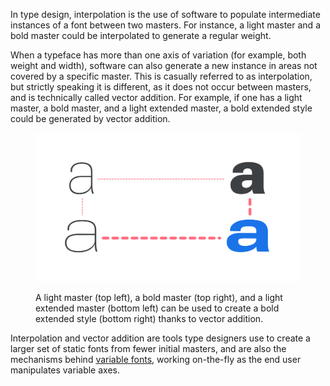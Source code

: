 In type design, interpolation is the use of software to populate intermediate instances of a font between two masters. For instance, a light master and a bold master could be interpolated to generate a regular weight.

When a typeface has more than one axis of variation (for example, both weight and width), software can also generate a new instance in areas not covered by a specific master. This is casually referred to as interpolation, but strictly speaking it is different, as it does not occur between masters, and is technically called vector addition. For example, if one has a light master, a bold master, and a light extended master, a bold extended style could be generated by vector addition.

<figure>

![Four lowercase “a” characters, each shown in a different weight or width. One of them is highlighted to show that it was generate by a combination of the widest width and heaviest weight.](images/thumbnail.svg)

<figcaption>A light master (top left), a bold master (top right), and a light extended master (bottom left) can be used to create a bold extended style (bottom right) thanks to vector addition.</figcaption>

</figure>

Interpolation and vector addition are tools type designers use to create a larger set of static fonts from fewer initial masters, and are also the mechanisms behind [variable fonts](https://fonts.google.com/knowledge/introducing_type/introducing_variable_fonts), working on-the-fly as the end user manipulates variable axes.
